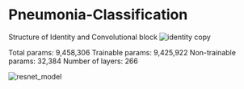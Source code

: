 # Pneumonia-Classification

Structure of Identity and Convolutional block
![identity copy](https://user-images.githubusercontent.com/42989875/113876452-6566db80-97d5-11eb-8aba-b39885c0a7a8.png)

Total params: 9,458,306
Trainable params: 9,425,922
Non-trainable params: 32,384
Number of layers: 266

![resnet_model](https://user-images.githubusercontent.com/42989875/113877967-cfcc4b80-97d6-11eb-8891-2e5ff1fabc4e.png)
